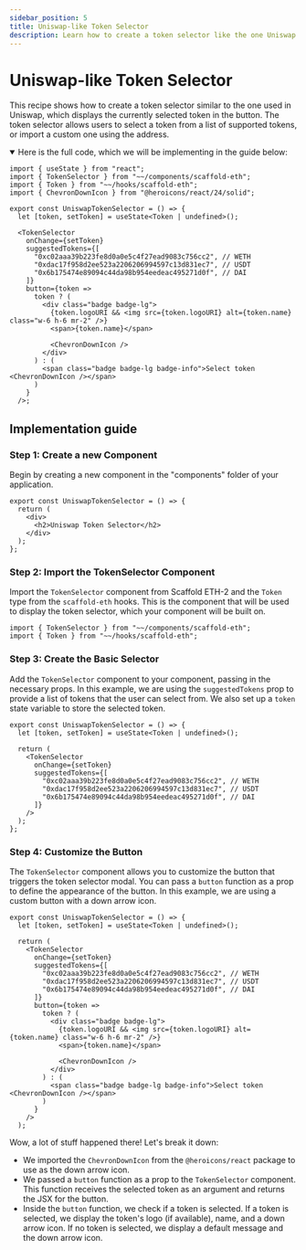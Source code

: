 ```yaml
---
sidebar_position: 5
title: Uniswap-like Token Selector
description: Learn how to create a token selector like the one Uniswap uses.
---
```


# Uniswap-like Token Selector

This recipe shows how to create a token selector similar to the one used in Uniswap, which displays the currently selected token in the button. The token selector allows users to select a token from a list of supported tokens, or import a custom one using the address.

<details open>
<summary>Here is the full code, which we will be implementing in the guide below:</summary>

```tsx title="components/UniswapTokenSelector.tsx"
import { useState } from "react";
import { TokenSelector } from "~~/components/scaffold-eth";
import { Token } from "~~/hooks/scaffold-eth";
import { ChevronDownIcon } from "@heroicons/react/24/solid";

export const UniswapTokenSelector = () => {
  let [token, setToken] = useState<Token | undefined>();

  <TokenSelector
    onChange={setToken}
    suggestedTokens={[
      "0xc02aaa39b223fe8d0a0e5c4f27ead9083c756cc2", // WETH
      "0xdac17f958d2ee523a2206206994597c13d831ec7", // USDT
      "0x6b175474e89094c44da98b954eedeac495271d0f", // DAI
    ]}
    button={token =>
      token ? (
        <div class="badge badge-lg">
          {token.logoURI && <img src={token.logoURI} alt={token.name} class="w-6 h-6 mr-2" />}
          <span>{token.name}</span>

          <ChevronDownIcon />
        </div>
      ) : (
        <span class="badge badge-lg badge-info">Select token <ChevronDownIcon /></span>
      )
    }
  />;
```

</details>

## Implementation guide

### Step 1: Create a new Component

Begin by creating a new component in the "components" folder of your application.

```tsx title="components/UniswapTokenSelector.tsx"
export const UniswapTokenSelector = () => {
  return (
    <div>
      <h2>Uniswap Token Selector</h2>
    </div>
  );
};
```

### Step 2: Import the TokenSelector Component

Import the `TokenSelector` component from Scaffold ETH-2 and the `Token` type from the `scaffold-eth` hooks. This is the component that will be used to display the token selector, which your component will be built on.

```tsx title="components/UniswapTokenSelector.tsx"
import { TokenSelector } from "~~/components/scaffold-eth";
import { Token } from "~~/hooks/scaffold-eth";
```

### Step 3: Create the Basic Selector

Add the `TokenSelector` component to your component, passing in the necessary props. In this example, we are using the `suggestedTokens` prop to provide a list of tokens that the user can select from. We also set up a `token` state variable to store the selected token.

```tsx title="components/UniswapTokenSelector.tsx"
export const UniswapTokenSelector = () => {
  let [token, setToken] = useState<Token | undefined>();

  return (
    <TokenSelector
      onChange={setToken}
      suggestedTokens={[
        "0xc02aaa39b223fe8d0a0e5c4f27ead9083c756cc2", // WETH
        "0xdac17f958d2ee523a2206206994597c13d831ec7", // USDT
        "0x6b175474e89094c44da98b954eedeac495271d0f", // DAI
      ]}
    />
  );
};
```

### Step 4: Customize the Button

The `TokenSelector` component allows you to customize the button that triggers the token selector modal. You can pass a `button` function as a prop to define the appearance of the button. In this example, we are using a custom button with a down arrow icon.

```tsx title="components/UniswapTokenSelector.tsx"
export const UniswapTokenSelector = () => {
  let [token, setToken] = useState<Token | undefined>();

  return (
    <TokenSelector
      onChange={setToken}
      suggestedTokens={[
        "0xc02aaa39b223fe8d0a0e5c4f27ead9083c756cc2", // WETH
        "0xdac17f958d2ee523a2206206994597c13d831ec7", // USDT
        "0x6b175474e89094c44da98b954eedeac495271d0f", // DAI
      ]}
      button={token =>
        token ? (
          <div class="badge badge-lg">
            {token.logoURI && <img src={token.logoURI} alt={token.name} class="w-6 h-6 mr-2" />}
            <span>{token.name}</span>

            <ChevronDownIcon />
          </div>
        ) : (
          <span class="badge badge-lg badge-info">Select token <ChevronDownIcon /></span>
        )
      }
    />
  );
```

Wow, a lot of stuff happened there! Let's break it down:

- We imported the `ChevronDownIcon` from the `@heroicons/react` package to use as the down arrow icon.
- We passed a `button` function as a prop to the `TokenSelector` component. This function receives the selected token as an argument and returns the JSX for the button.
- Inside the `button` function, we check if a token is selected. If a token is selected, we display the token's logo (if available), name, and a down arrow icon. If no token is selected, we display a default message and the down arrow icon.
